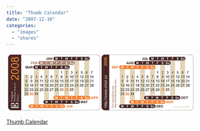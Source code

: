 ```yaml
---
title: "Thumb Calendar"
date: "2007-12-16"
categories: 
  - "images"
  - "shares"
---
```


![](images/4wnP83SaF31i3rqu3DpAuD6m_500.jpg)

[Thumb Calendar](http://thumbcalendar.com)
